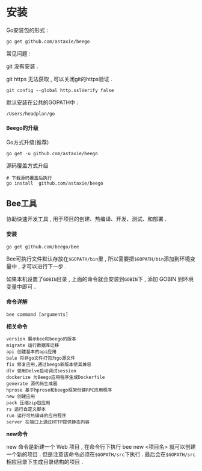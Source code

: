 # 安装

Go安装包的形式 :

```
go get github.com/astaxie/beego
```

常见问题 :

git 没有安装 .

git https 无法获取 , 可以关闭git的https验证 .

```
git config --global http.sslVerify false
```

默认安装在公共的GOPATH中 :

```
/Users/headplan/go
```

#### Beego的升级

Go方式升级\(推荐\)

```
go get -u github.com/astaxie/beego
```

源码覆盖方式升级

```
# 下载源码覆盖后执行
go install  github.com/astaxie/beego
```

## Bee工具

协助快速开发工具 , 用于项目的创建、热编译、开发、测试、和部署 .

#### 安装

```
go get github.com/beego/bee
```

Bee可执行文件默认存放在`$GOPATH/bin`里 , 所以需要把`$GOPATH/bin`添加到环境变量中 , 才可以进行下一步 .

如果本机设置了`GOBIN`目录 , 上面的命令就会安装到`GOBIN`下 , 添加 GOBIN 到环境变量中即可 .

#### 命令详解

```
bee command [arguments]
```

**相关命令**

```
version 展示bee和beego的版本
migrate 运行数据库迁移
api 创建基本的api应用
bale 将非go文件打包为go源文件
fix 修复应用,通过beego新版本使其兼容
dlv 使用Delve启动调试session
dockerize 为Beego应用程序生成Dockerfile
generate 源代码生成器
hprose 基于hprose和beego框架创建RPC应用程序
new 创建应用
pack 压缩zip包应用
rs 运行自定义脚本
run 运行可热编译的应用程序
server 在端口上通过HTTP提供静态内容
```

**new命令**

new 命令是新建一个 Web 项目 , 在命令行下执行 bee new &lt;项目名&gt; 就可以创建一个新的项目 . 但是注意该命令必须在`$GOPATH/src`下执行 . 最后会在`$GOPATH/src`相应目录下生成目录结构的项目 . 




